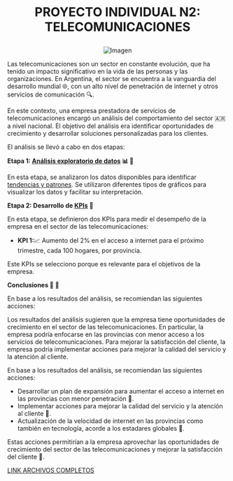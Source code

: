 # <p align="center">PROYECTO INDIVIDUAL N2: TELECOMUNICACIONES</p>






<p align="center">
  <img src="https://github.com/JairAlarc/ProyectoDos/assets/118782518/ff65ec8a-957f-46d1-a089-4ca39cc741fb?width=800&height=800" alt="Imagen">
</p>






Las telecomunicaciones son un sector en constante evolución, que ha tenido un impacto significativo en la vida de las personas y las organizaciones. En Argentina, el sector se encuentra a la vanguardia del desarrollo mundial :globe_with_meridians:, con un alto nivel de penetración de internet y otros servicios de comunicación :mag:.

En este contexto, una empresa prestadora de servicios de telecomunicaciones encargó un análisis del comportamiento del sector :argentina: a nivel nacional. El objetivo del análisis era identificar oportunidades de crecimiento y desarrollar soluciones personalizadas para los clientes.

El análisis se llevó a cabo en dos etapas:

**Etapa 1: [Análisis exploratorio de datos](https://github.com/JairAlarc/ProyectoDos/blob/main/data.ipynb) :bar_chart: :page_facing_up:**

En esta etapa, se analizaron los datos disponibles para identificar [tendencias y patrones](https://github.com/JairAlarc/ProyectoDos/blob/main/ArchivosListos.ipynb). Se utilizaron diferentes tipos de gráficos para visualizar los datos y facilitar su interpretación.

**Etapa 2: Desarrollo de [KPIs](https://github.com/JairAlarc/ProyectoDos/blob/main/Telecomunicaciones.pbix) :dart:**

En esta etapa, se definieron dos KPIs para medir el desempeño de la empresa en el sector de las telecomunicaciones:

* **KPI 1:**:chart_with_upwards_trend: Aumento del 2% en el acceso a internet para el próximo trimestre, cada 100 hogares, por provincia.

Este KPIs se selecciono porque es relevante para el objetivos de la empresa.


**Conclusiones :pushpin: :tada:**

En base a los resultados del análisis, se recomiendan las siguientes acciones:

Los resultados del análisis sugieren que la empresa tiene oportunidades de crecimiento en el sector de las telecomunicaciones. En particular, la empresa podría enfocarse en las provincias con menor acceso a los servicios de telecomunicaciones.
Para mejorar la satisfacción del cliente, la empresa podría implementar acciones para mejorar la calidad del servicio y la atención al cliente.

En base a los resultados del análisis, se recomiendan las siguientes acciones:

* Desarrollar un plan de expansión para aumentar el acceso a internet en las provincias con menor penetración :tada:.
* Implementar acciones para mejorar la calidad del servicio y la atención al cliente :tada:.
* Actualización de la velocidad de internet en las provincias como también en tecnología, acorde a los estadares globales :tada:.
    
Estas acciones permitirían a la empresa aprovechar las oportunidades de crecimiento del sector de las telecomunicaciones y mejorar la satisfacción del cliente :partying_face:.

[LINK ARCHIVOS COMPLETOS](https://drive.google.com/drive/folders/1PqSMl8oYuUowlcf_dAQTN-l27UvkWFT2?usp=drive_link)


